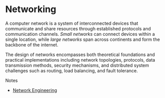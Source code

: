 # Networking

A computer network is a system of interconnected devices that communicate and share resources through established protocols and communication channels. _Small networks_ can connect devices within a single location, while _large networks_ span across continents and form the backbone of the internet.

The design of networks encompasses both theoretical foundations and practical implementations including network topologies, protocols, data transmission methods, security mechanisms, and distributed system challenges such as routing, load balancing, and fault tolerance.

Notes

- [Network Engineering](neteng/index.md)